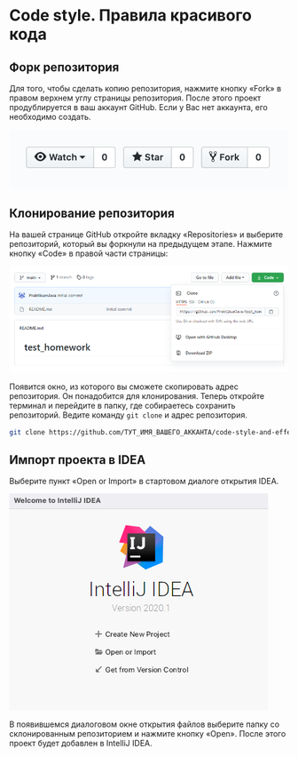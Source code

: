 # Code style. Правила красивого кода

## Форк репозитория

Для того, чтобы сделать копию репозитория, нажмите кнопку «Fork» в правом верхнем углу страницы репозитория. После этого проект продублируется в ваш аккаунт GitHub. Если у Вас нет аккаунта, его необходимо создать.

![fork button](https://raw.githubusercontent.com/PraktikumJava/public-resources/master/fork.png)

## Клонирование репозитория

На вашей странице GitHub откройте вкладку «Repositories» и выберите репозиторий, который вы форкнули на предыдущем этапе. Нажмите кнопку «Code» в правой части страницы:

![fork button](https://raw.githubusercontent.com/PraktikumJava/public-resources/master/clone.png)


Появится окно, из которого вы сможете скопировать адрес репозитория. Он понадобится для клонирования. Теперь откройте терминал и перейдите в папку, где собираетесь сохранить репозиторий. Ведите команду `git clone` и адрес репозитория.

```bash
git clone https://github.com/ТУТ_ИМЯ_ВАШЕГО_АККАНТА/code-style-and-effective-work-in-ide-code-style.git
```

## Импорт проекта в IDEA

Выберите пункт «Open or Import» в стартовом диалоге открытия IDEA. 

![fork button](https://raw.githubusercontent.com/PraktikumJava/public-resources/master/import.png)

В появившемся диалоговом окне открытия файлов выберите папку со склонированным репозиторием и нажмите кнопку «Open». После этого проект будет добавлен в IntelliJ IDEA.
